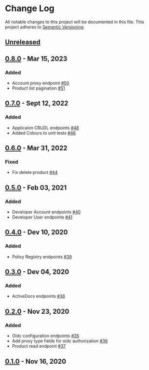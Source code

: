 # Change Log
All notable changes to this project will be documented in this file.
This project adheres to [Semantic Versioning](http://semver.org/).

## [Unreleased]

## [0.8.0] - Mar 15, 2023

### Added

- Account proxy endpoint [#50](https://github.com/3scale/3scale-porta-go-client/pull/50)
- Product list pagination [#51](https://github.com/3scale/3scale-porta-go-client/pull/51)

## [0.7.0] - Sept 12, 2022

### Added

- Applicaion CRUDL endpoints [#48](https://github.com/3scale/3scale-porta-go-client/pull/48)
- Added Colours to unit tests [#46](https://github.com/3scale/3scale-porta-go-client/pull/46)

## [0.6.0] - Mar 31, 2022

### Fixed

- Fix delete product [#44](https://github.com/3scale/3scale-porta-go-client/pull/44)

## [0.5.0] - Feb 03, 2021

### Added

- Developer Account endpoints [#40](https://github.com/3scale/3scale-porta-go-client/pull/40)
- Developer User endpoints [#41](https://github.com/3scale/3scale-porta-go-client/pull/41)

## [0.4.0] - Dev 10, 2020

### Added

- Policy Registry endpoints [#39](https://github.com/3scale/3scale-porta-go-client/pull/39)

## [0.3.0] - Dev 04, 2020

### Added

- ActiveDocs endpoints [#38](https://github.com/3scale/3scale-porta-go-client/pull/38)

## [0.2.0] - Nov 23, 2020

### Added

- Oidc configuration endpoints [#35](https://github.com/3scale/3scale-porta-go-client/pull/35)
- Add proxy type fields for oidc authorization [#36](https://github.com/3scale/3scale-porta-go-client/pull/36)
- Product read endpoint [#37](https://github.com/3scale/3scale-porta-go-client/pull/37)

## [0.1.0] - Nov 16, 2020

[Unreleased]: https://github.com/3scale/3scale-porta-go-client/compare/v0.8.0...HEAD
[0.8.0]: https://github.com/3scale/3scale-porta-go-client/releases/tag/v0.8.0
[0.7.0]: https://github.com/3scale/3scale-porta-go-client/releases/tag/v0.7.0
[0.6.0]: https://github.com/3scale/3scale-porta-go-client/releases/tag/v0.6.0
[0.5.0]: https://github.com/3scale/3scale-porta-go-client/releases/tag/v0.5.0
[0.4.0]: https://github.com/3scale/3scale-porta-go-client/releases/tag/v0.4.0
[0.3.0]: https://github.com/3scale/3scale-porta-go-client/releases/tag/v0.3.0
[0.2.0]: https://github.com/3scale/3scale-porta-go-client/releases/tag/v0.2.0
[0.1.0]: https://github.com/3scale/3scale-porta-go-client/releases/tag/v0.1.0
